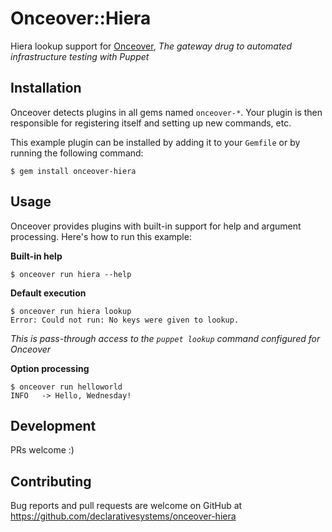 # Onceover::Hiera

Hiera lookup support for [Onceover](https://github.com/dylanratcliffe/onceover), _The gateway drug to automated infrastructure testing with Puppet_

## Installation

Onceover detects plugins in all gems named `onceover-*`.  Your plugin is then responsible for registering itself and setting up new commands, etc.

This example plugin can be installed by adding it to your `Gemfile` or by running the following command:

```shell
$ gem install onceover-hiera
```

## Usage
Onceover provides plugins with built-in support for help and argument processing.  Here's how to run this example:

**Built-in help**

```shell
$ onceover run hiera --help
```

**Default execution**

```shell
$ onceover run hiera lookup 
Error: Could not run: No keys were given to lookup.
```
_This is pass-through access to the `puppet lookup` command configured for Onceover_

**Option processing**

```shell
$ onceover run helloworld 
INFO   -> Hello, Wednesday!
```


## Development

PRs welcome :)

## Contributing

Bug reports and pull requests are welcome on GitHub at https://github.com/declarativesystems/onceover-hiera
